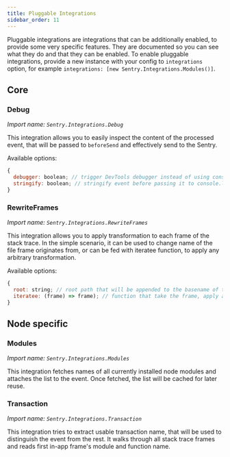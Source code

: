 ```yaml
---
title: Pluggable Integrations
sidebar_order: 11
---
```


Pluggable integrations are integrations that can be additionally enabled,
to provide some very specific features. They are documented so you can see
what they do and that they can be enabled.
To enable pluggable integrations, provide a new instance with your config
to `integrations` option, for example `integrations: [new Sentry.Integrations.Modules()]`.


## Core

### Debug

_Import name: `Sentry.Integrations.Debug`_

This integration allows you to easily inspect the content of the processed event,
that will be passed to `beforeSend` and effectively send to the Sentry.

Available options:

```js
{
  debugger: boolean; // trigger DevTools debugger instead of using console.log
  stringify: boolean; // stringify event before passing it to console.log
}
```

### RewriteFrames

_Import name: `Sentry.Integrations.RewriteFrames`_

This integration allows you to apply transformation to each frame of the stack trace.
In the simple scenario, it can be used to change name of the file frame originates from,
or can be fed with iteratee function, to apply any arbitrary transformation.

Available options:

```js
{
  root: string; // root path that will be appended to the basename of the current frame's url
  iteratee: (frame) => frame); // function that take the frame, apply any transformation on it and returns it back
}
```

## Node specific

### Modules

_Import name: `Sentry.Integrations.Modules`_

This integration fetches names of all currently installed node modules and attaches the list to the event. Once fetched, the list will be cached for later reuse.

### Transaction

_Import name: `Sentry.Integrations.Transaction`_

This integration tries to extract usable transaction name, that will be used to distinguish the event from the rest. It walks through all stack trace frames and reads first in-app frame's module and function name.
